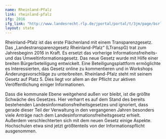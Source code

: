 ```yaml
---
name: Rheinland-Pfalz
link: rheinland-pfalz
ifg: 2016
ifg_link: "http://www.landesrecht.rlp.de/jportal/portal/t/3jm/page/bsrlpprod.psml;jsessionid=89FF88C31F2B1651FD4FE86448CF26DF.jp10?pid=Dokumentanzeige&showdoccase=1&js_peid=Trefferliste&documentnumber=3&numberofresults=8&fromdoctodoc=yes&doc.id=jlr-TranspGRPrahmen&doc.part=X&doc.price=0.0#focuspoint"
layout: state
---
```

Rheinland-Pfalz ist das erste Flächenland mit einem Transparenzgesetz.
Das „Landestransparenzgesetz Rheinland-Pfalz“
(LTranspG) trat zum Jahresbeginn 2016 in Kraft. Es ersetzt das
vorherige Informationsfreiheits- und das Umweltinformationsgesetz.
Das neue Gesetz wurde mit Hilfe einer breiten Bürgerbeteiligung
entwickelt. Eine Beteiligungsplattform ermöglichte
es Interessierten, das Gesetz online zu kommentieren und in
Workshops Änderungsvorschläge zu unterbreiten.
Rheinland-Pfalz steht mit seinem Gesetz auf Platz 5. Dies
liegt vor allem an der Pflicht zur aktiven Veröffentlichung
einiger Informationen.

Dass die kommunale Ebene weitgehend
außen vor bleibt, ist die größte Schwäche des Gesetzes. Hier
verharrt es auf dem Stand des bereits bestehenden
Landesinformationsfreiheitsgesetzes und ignoriert, dass gerade
dieser Teil der Verwaltung in den vergangenen Jahren besonders
viele Anträge nach dem Landesinformationsfreiheitsgesetz
erhielt. Außerdem verschlechterten sich mit dem neuen Gesetz
einige Aspekte. Hochschulen etwa sind jetzt größtenteils von
der Informationspflicht ausgenommen.
